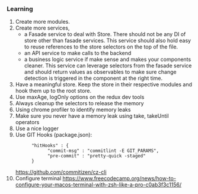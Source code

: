 ### Learning

1. Create more modules.
2. Create more services, 
      - a Fasade service to deal with Store. There should not be any DI of store other than fasade services. This service should also hold easy to reuse references to the store selectors on the top of the file.
      - an API service to make calls to the backend
      - a business logic service if make sense and makes your components cleaner. This service can leverage selectors from the fasade service and should return values as observables to make sure change detection is triggered in the component at the right time.
3. Have a meaningful store. Keep the store in their respective modules and hook them up to the root store.
4. Use maxAge, logOnly options on the redux dev tools
5. Always cleanup the selectors to release the memory
6. Using chrome profiler to identify memory leaks
7. Make sure you never have a memory leak using take, takeUntil operators
8. Use a nice logger
9. Use GIT Hooks (package.json):
      ```
            "hitHooks" : {
                  "commit-msg" : "commitlint -E GIT_PARAMS", 
                  "pre-commit" : "pretty-quick -staged"
            }
      ```
   https://github.com/commitizen/cz-cli
10. Configure terminal https://www.freecodecamp.org/news/how-to-configure-your-macos-terminal-with-zsh-like-a-pro-c0ab3f3c1156/


   

 
